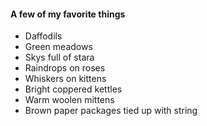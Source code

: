 #### A few of my favorite things
- Daffodils
- Green meadows
- Skys full of stara
- Raindrops on roses
- Whiskers on kittens
- Bright coppered kettles
- Warm woolen mittens
- Brown paper packages tied up with string

